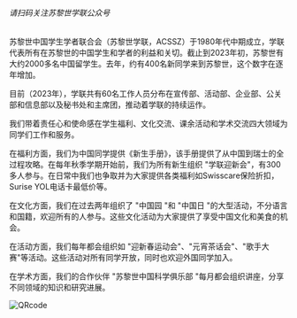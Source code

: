 ###### 请扫码关注苏黎世学联公众号
苏黎世中国学生学者联合会（苏黎世学联，ACSSZ）于1980年代中期成立，学联代表所有在苏黎世的中国学生和学者的利益和关切。截止到2023年初，苏黎世有大约2000多名中国留学生。去年，约有400名新同学来到苏黎世，这个数字在逐年增加。

目前（2023年），学联共有60名工作人员分布在宣传部、活动部、企业部、公关部和信息部以及秘书处和主席团，推动着学联的持续运作。

我们带着责任心和使命感在学生福利、文化交流、课余活动和学术交流四大领域为同学们工作和服务。

在福利方面，我们为中国同学提供《新生手册》，该手册提供了从中国到瑞士的全过程攻略。在每年秋季学期开始前，我们为所有新生组织 "学联迎新会"，有300多人参与。在日常中我们也争取并为大家提供各类福利如Swisscare保险折扣，Surise YOL电话卡最低价等。

在文化方面，我们在过去两年组织了 "中国园 "和 "中国日 "的大型活动，不分语言和国籍，欢迎所有的人参与。这些文化活动为大家提供了享受中国文化和美食的机会。

在活动方面，我们每年都会组织如 "迎新春运动会"、"元宵茶话会"、"歌手大赛"等活动。这些活动对所有同学开放，同时也欢迎外国同学加入。

在学术方面，我们的合作伙伴 "苏黎世中国科学俱乐部 "每月都会组织讲座，分享不同领域的知识和研究进展。

![QRcode](QRcode.jpg)